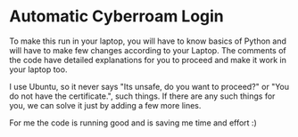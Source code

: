 # Automatic Cyberroam Login
To make this run in your laptop, you will have to know basics of Python and will have to make few changes according to your Laptop. 
The comments of the code have detailed explanations for you to proceed and make it work in your laptop too.

I use Ubuntu, so it never says "Its unsafe, do you want to proceed?" or "You do not have the certificate.", such things. If there are any such things for you, we can solve it just by adding a few more lines.

For me the code is running good and is saving me time and effort :)




